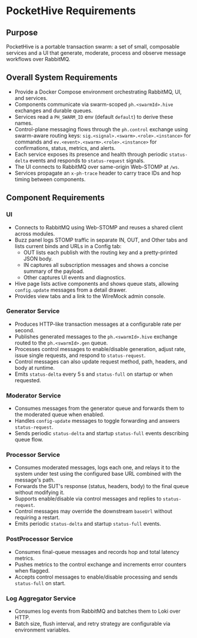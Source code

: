 # PocketHive Requirements

## Purpose
PocketHive is a portable transaction swarm: a set of small, composable services and a UI that generate, moderate, process and observe message workflows over RabbitMQ.

## Overall System Requirements
- Provide a Docker Compose environment orchestrating RabbitMQ, UI, and services.
- Components communicate via swarm-scoped `ph.<swarmId>.hive` exchanges and durable queues.
- Services read a `PH_SWARM_ID` env (default `default`) to derive these names.
- Control-plane messaging flows through the `ph.control` exchange using swarm-aware routing keys: `sig.<signal>.<swarm>.<role>.<instance>` for commands and `ev.<event>.<swarm>.<role>.<instance>` for confirmations, status, metrics, and alerts.
- Each service exposes its presence and health through periodic `status-delta` events and responds to `status-request` signals.
- The UI connects to RabbitMQ over same-origin Web-STOMP at `/ws`.
- Services propagate an `x-ph-trace` header to carry trace IDs and hop timing between components.

## Component Requirements

### UI
- Connects to RabbitMQ using Web-STOMP and reuses a shared client across modules.
- Buzz panel logs STOMP traffic in separate IN, OUT, and Other tabs and lists current binds and URLs in a Config tab:
  - OUT lists each publish with the routing key and a pretty-printed JSON body.
  - IN captures all subscription messages and shows a concise summary of the payload.
  - Other captures UI events and diagnostics.
- Hive page lists active components and shows queue stats, allowing `config.update` messages from a detail drawer.
- Provides view tabs and a link to the WireMock admin console.

### Generator Service
- Produces HTTP-like transaction messages at a configurable rate per second.
- Publishes generated messages to the `ph.<swarmId>.hive` exchange routed to the `ph.<swarmId>.gen` queue.
- Processes control messages to enable/disable generation, adjust rate, issue single requests, and respond to `status-request`.
- Control messages can also update request method, path, headers, and body at runtime.
- Emits `status-delta` every 5 s and `status-full` on startup or when requested.

### Moderator Service
- Consumes messages from the generator queue and forwards them to the moderated queue when enabled.
- Handles `config-update` messages to toggle forwarding and answers `status-request`.
- Sends periodic `status-delta` and startup `status-full` events describing queue flow.

### Processor Service
- Consumes moderated messages, logs each one, and relays it to the system under test using the configured base URL combined with the message's path.
- Forwards the SUT's response (status, headers, body) to the final queue without modifying it.
- Supports enable/disable via control messages and replies to `status-request`.
- Control messages may override the downstream `baseUrl` without requiring a restart.
- Emits periodic `status-delta` and startup `status-full` events.

### PostProcessor Service
- Consumes final-queue messages and records hop and total latency metrics.
- Pushes metrics to the control exchange and increments error counters when flagged.
- Accepts control messages to enable/disable processing and sends `status-full` on start.

### Log Aggregator Service
- Consumes log events from RabbitMQ and batches them to Loki over HTTP.
- Batch size, flush interval, and retry strategy are configurable via environment variables.
